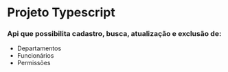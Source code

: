 # Projeto Typescript
### Api que possibilita cadastro, busca, atualização e exclusão de:
- Departamentos
- Funcionários 
- Permissões
